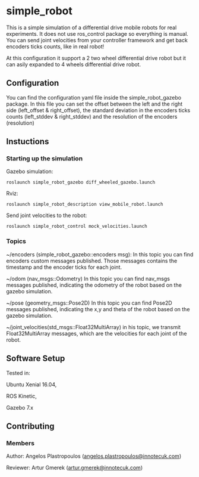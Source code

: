 # simple_robot

This is a simple simulation of a differential drive mobile robots for real
experiments. It does not use ros_control package so everything is manual.
You can send joint velocities from your controller framework and get back
encoders ticks counts, like in real robot!

At this configuration it support a 2 two wheel differential drive robot but it
can asily expanded to 4 wheels differential drive robot.

## Configuration

You can find the configuration yaml file inside the simple_robot_gazebo package.
In this file you can set the offset between the left and the right side
(left_offset & right_offset), the standard deviation in the encoders ticks counts
(left_stddev & right_stddev) and the resolution  of the encoders (resolution)

## Instuctions

### Starting up the simulation
Gazebo simulation:
```
roslaunch simple_robot_gazebo diff_wheeled_gazebo.launch
```

Rviz:
```
roslaunch simple_robot_description view_mobile_robot.launch
```

Send joint velocities to the robot:
```
roslaunch simple_robot_control mock_velocities.launch
```

### Topics

~/encoders (simple_robot_gazebo::encoders msg):
In this topic you can find encoders custom messages published. Those messages contains the
timestamp and the encoder ticks for each joint.

~/odom (nav_msgs::Odometry)
In this topic you can find nav_msgs messages published, indicating the odometry
of the robot based on the gazebo simulation.

~/pose (geometry_msgs::Pose2D)
In this topic you can find Pose2D messages published, indicating the x,y and theta
of the robot based on the gazebo simulation.

~/joint_velocities(std_msgs::Float32MultiArray)
in his topic, we transmit Float32MultiArray messages, which are the velocities for
each joint of the robot.



## Software Setup

Tested in:

Ubuntu Xenial 16.04,

ROS Kinetic,

Gazebo 7.x


## Contributing

### Members
Author:
Angelos Plastropoulos (angelos.plastropoulos@innotecuk.com)

Reviewer:
Artur Gmerek (artur.gmerek@innotecuk.com)
